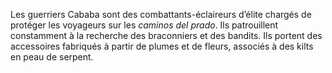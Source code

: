 Les guerriers Cababa sont des combattants-éclaireurs d’élite chargés de protéger les voyageurs sur les _caminos del prado_. Ils patrouillent constamment à la recherche des braconniers et des bandits. Ils portent des accessoires fabriqués à partir de plumes et de fleurs, associés à des kilts en peau de serpent.